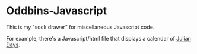 # Oddbins-Javascript

This is my "sock drawer" for miscellaneous Javascript code.

For example, there's a Javascript/html file that displays a calendar of
[Julian Days](https://rawgit.com/coder-hat/Oddbins-Javascript/master/JulianDays.html).
